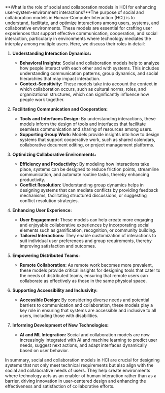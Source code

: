 **What is the role of social and collaboration models in HCI for enhancing user-system-environment interactions?**The purpose of social and collaboration models in Human-Computer Interaction (HCI) is to understand, facilitate, and optimize interactions among users, systems, and collaborative environments. These models are essential for crafting user experiences that support effective communication, cooperation, and social interaction, particularly in environments where technology mediates the interplay among multiple users. Here, we discuss their roles in detail:

1. **Understanding Interaction Dynamics:**
    - **Behavioral Insights:** Social and collaboration models help to analyze how people interact with each other and with systems. This includes understanding communication patterns, group dynamics, and social hierarchies that may impact interaction.
    - **Context-Sensitivity:** These models take into account the context in which collaboration occurs, such as cultural norms, roles, and organizational structures, which can significantly influence how people work together.

2. **Facilitating Communication and Cooperation:**
    - **Tools and Interfaces Design:** By understanding interactions, these models inform the design of tools and interfaces that facilitate seamless communication and sharing of resources among users.
    - **Supporting Group Work:** Models provide insights into how to design systems that support cooperative work, such as shared calendars, collaborative document editing, or project management platforms.

3. **Optimizing Collaborative Environments:**
    - **Efficiency and Productivity:** By modeling how interactions take place, systems can be designed to reduce friction points, streamline communication, and automate routine tasks, thereby enhancing productivity.
    - **Conflict Resolution:** Understanding group dynamics helps in designing systems that can mediate conflicts by providing feedback mechanisms, facilitating structured discussions, or suggesting conflict resolution strategies.

4. **Enhancing User Experience:**
    - **User Engagement:** These models can help create more engaging and enjoyable collaborative experiences by incorporating social elements such as gamification, recognition, or community building.
    - **Tailored Interactions:** They enable customization of interactions to suit individual user preferences and group requirements, thereby improving satisfaction and outcomes.

5. **Empowering Distributed Teams:**
    - **Remote Collaboration:** As remote work becomes more prevalent, these models provide critical insights for designing tools that cater to the needs of distributed teams, ensuring that remote users can collaborate as effectively as those in the same physical space.

6. **Supporting Accessibility and Inclusivity:**
    - **Accessible Design:** By considering diverse needs and potential barriers to communication and collaboration, these models play a key role in ensuring that systems are accessible and inclusive to all users, including those with disabilities.

7. **Informing Development of New Technologies:**
    - **AI and ML Integration:** Social and collaboration models are now increasingly integrated with AI and machine learning to predict user needs, suggest next actions, and adapt interfaces dynamically based on user behavior.

In summary, social and collaboration models in HCI are crucial for designing systems that not only meet technical requirements but also align with the social and collaborative needs of users. They help create environments where technology acts as an enabler of human interaction rather than as a barrier, driving innovation in user-centered design and enhancing the effectiveness and satisfaction of collaborative efforts.